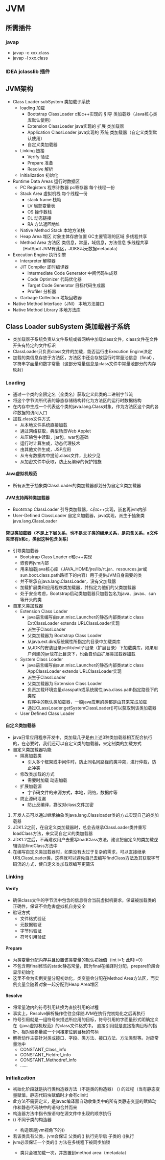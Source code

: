 # JVM

## 所需插件

### javap

- javap -c xxx.class
- javap -l xxx.class

### IDEA jclasslib 插件

## JVM架构

- Class Loader subSystem 类加载子系统
    - loading 加载
        - Bootstrap ClassLoader c和c++实现的 引导 类加载器（Java核心类库默认使用）
        - Extension ClassLoader java实现的 扩展 类加载器
        - Application ClassLoader java实现的 系统 类加载器（自定义类型默认使用）
        - 自定义类加载器
    - Linking 链接
        - Verify 验证
        - Prepare 准备
        - Resolve 解析
    - Initialization 初始化
- Runtime Data Areas 运行时数据区
    - PC Registers 程序计数器 pc寄存器 每个线程一份
    - Stack Area 虚拟机栈 每个线程一份
        - stack frame 栈帧
        - LV 局部变量表
        - OS 操作数栈
        - DL 动态链接
        - RA 方法返回地址
    - Native Method Stack 本地方法栈
    - Heap Area 堆区 对象主体存放位置 GC主要管理的区域 多线程共享
    - Method Area 方法区 类信息，常量，域信息，方法信息 多线程共享（HotSpot JVM有此区，JDK8叫元数据metadata）
- Execution Engine 执行引擎
    - Interpreter 解释器
    - JIT Compiler 即时编译器
        - Intermediate Code Generator 中间代码生成器
        - Code Optimizer 代码优化器
        - Target Code Generator 目标代码生成器
        - Profiler 分析器
    - Garbage Collection 垃圾回收器
- Native Method Interface（JNI） 本地方法接口
- Native Method Library 本地方法库

## Class Loader subSystem 类加载器子系统

- 类加载器子系统负责从文件系统或者网络中加载class文件，class文件在文件开头有特定的文件标识
- ClassLoader只负责class文件的加载，能否运行由Execution Engine决定
- 加载的类信息存放于方法区，方法区中还会存放运行时常量池信息（final），字符串字面量和数字常量（这部分常量信息是class文件中常量池部分的内存映射）

### Loading

- 通过一个类的全限定名（全类名）获取定义此类的二进制字节流
- 将这个字节流所代表的静态存储结构转化为方法区的运行时数据结构
- 在内存中生成一个代表这个类的java.lang.Class对象，作为方法区这个类的各种数据的访问入口
- 加载.class文件方式
    - 从本地文件系统直接加载
    - 通过网络获取，典型场景Web Applet
    - 从压缩包中读取，jar包，war包基础
    - 运行时计算生成，动态代理技术
    - 由其他文件生成，JSP应用
    - 从专有数据库中提前.class文件，比较少见
    - 从加密文件中获取，防止反编译的保护措施

#### Java虚拟机规范

- 所有派生于抽象类ClassLoader的类加载器都划分为自定义类加载器

#### JVM支持两种类加载器

- Bootstrap ClassLoader 引导类加载器，c和c++实现，嵌套再jvm内部
- User-Defined ClassLoader 自定义加载器，java实现，派生于抽象类java.lang.ClassLoader

#### 常见类加载器（不是上下层关系，也不是父子类的继承关系，是包含关系，a文件夹里有b和c，类似这种包含关系）

- 引导类加载器
    - Bootstrap Class Loader c和c++实现
    - 嵌套再jvm内部
    - 用来加载java核心库（JAVA_HOME/jre/lib/rt.jar、resources.jar或sun.boot.class.path路径下的内容）用于提供JVM自身需要的类
    - 并不继承自java.lang.ClassLoader，没有父加载器
    - 加载扩展类和应用程序类加载器，并指定为他们的父类加载器
    - 处于安全考虑，Bootstrap启动类加载器只加载包名为java、javax、sun等开头的类
- 自定义类加载器
    - Extension Class Loader 
        - java语言编写由sun.misc.Launcher的静态内部类static class ExtClassLoader extends URLClassLoader实现
        - 派生于ClassLoader
        - 父类加载器为 Bootstrap Class Loader
        - 从java.ext.dirs系统属性所指定的目录中加载类库
        - 从JDK的安装目录jre/lib/ext子目录（扩展目录）下加载类库，如果用户创建的jar放在此目录下，也会自动由扩展类加载器加载
    - System Class Loader 
        - java语言编写由sun.misc.Launcher的静态内部类static class AppClassLoader extends URLClassLoader实现
        - 派生于ClassLoader
        - 父类加载器为 Extension Class Loader
        - 负责加载环境变量classpath或系统属性java.class.path指定路径下的类库
        - 程序中的默认类加载器，一般java应用的类都是由其来完成加载
        - 通过CLassLoader.getSystemClassLoader()可以获取到该类加载器
    - User Defined Class Loader
#### 自定义类加载器
- java日常应用程序开发中，类加载几乎是由上述3种类加载器相互配合执行的，在必要时，我们还可以自定义类的加载器，来定制类的加载方式
-  自定义类加载器功能
    - 隔离加载类
        - 引入多个框架或中间件时，防止同名同路径的类冲突，进行仲裁，防止冲突
    - 修改类加载的方式
        -  需要时加载 动态加载
    - 扩展加载源
        - 字节码文件的来源方式，本地，网络，数据库等
    - 防止源码泄漏
        - 防止反编译，篡改对class文件加密
1. 开发人员可以通过继承抽象类java.lang.Classloader类的方式实现自己的类加载器
2. JDK1.2之前，在自定义类加载器时，总会去继承ClassLoader类并重写loadClass方法，来实现自定义的类加载器
3. JDK1.2之后，不再建议用户去重写loadClass方法，建议把自定义的类加载逻辑协助findClass方法中
4. 在编写自定义类加载器时，如果没有太过于复杂的需求，可以直接继承URLClassLoader类，这样就可以避免自己去编写findClass方法及其获取字节码流的方式，使自定义类加载器编写更简洁
### Linking

#### Verify

- 确保class文件的字节流中包含的信息符合当前虚拟机要求，保证被加载类的正确性，保证不会危害虚拟机自身安全
- 验证方式
    - 文件格式验证
    - 元数据验证
    - 字节码验证
    - 符号引用验证

#### Prepare

- 为类变量分配内存并且设置该类变量的默认初始值（int i=1; 此时i=0）
- 不包含用final修饰的static静态常量，因为final在编译时分配，prepare阶段会显示初始化
- 这里不会为实例变量分配初始化，类变量会分配在Method Area方法区，而实例变量会随着对象一起分配到Heap Area堆区

#### Resolve

- 将常量池内的符号引用转换为直接引用的过程
- 事实上，Resolve解析操作往往会伴随JVM在执行完初始化之后再执行
- 符号引用就是一组符号来描述所应用的目标，符号引用的字面量形式明确定义在《java虚拟机规范》的class文件格式中。 直接引用就是直接指向目标的指针、相对偏移量或一个间接定位到目标的句柄
- 解析动作主要针对类或接口、字段、类方法、接口方法、方法类型等。对应常量池中
    - CONSTANT_Class_info
    - CONSTANT_Fieldref_info
    - CONSTANT_Methodref_info
    - ......

### Initialization

- 初始化阶段就是执行类构造器方法（不是类的构造器） <clinit>() 的过程（当有静态变量赋值，静态代码块赋值时才会有clinit）
- 此方法不需要定义，是javac编译器自动收集类中的所有类静态变量的赋值动作和静态代码块中的语句合并而来
- 构造器方法中指令按语句在源文件中出现的顺序执行
- <clinit>() 不同于类的构造器
    - 构造器是jvm视角下的<init>()
- 若该类具有父类，jvm会保证 父类的<clinit>() 执行完毕后 子类的 <clinit>()执行
- jvm必须保证一个类的<clinit>() 方法在多线程下被同步加锁
    - 类只会被加载一次，并放置到method area（metadata）
